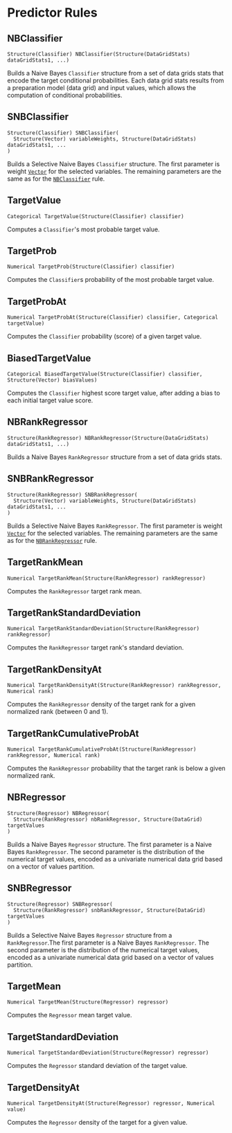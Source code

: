 # Predictor Rules

## NBClassifier

```kdic-api-docs
Structure(Classifier) NBClassifier(Structure(DataGridStats) dataGridStats1, ...)
```

Builds a Naive Bayes `Classifier` structure from a set of data grids stats that encode the target
conditional probabilities. Each data grid stats results from a preparation model (data grid) and
input values, which allows the computation of conditional probabilities.

## SNBClassifier

```kdic-api-docs
Structure(Classifier) SNBClassifier(
  Structure(Vector) variableWeights, Structure(DataGridStats) dataGridStats1, ...
)
```
Builds a Selective Naive Bayes `Classifier` structure. The first parameter is weight
[`Vector`](vector-rules.md/#vector) for the selected variables. The remaining parameters are the
same as for the [`NBClassifier`](#nbclassifier) rule.


## TargetValue

```kdic-api-docs
Categorical TargetValue(Structure(Classifier) classifier)
```

Computes a `Classifier`'s most probable target value.

## TargetProb

```kdic-api-docs
Numerical TargetProb(Structure(Classifier) classifier)
```

Computes the `Classifier`s probability of the most probable target value.

## TargetProbAt

```kdic-api-docs
Numerical TargetProbAt(Structure(Classifier) classifier, Categorical targetValue)
```

Computes the `Classifier` probability (score) of a given target value.

## BiasedTargetValue

```kdic-api-docs
Categorical BiasedTargetValue(Structure(Classifier) classifier, Structure(Vector) biasValues)
```

Computes the `Classifier` highest score target value, after adding a bias to each initial target
value score.

## NBRankRegressor

```kdic-api-docs
Structure(RankRegressor) NBRankRegressor(Structure(DataGridStats) dataGridStats1, ...)
```

Builds a Naive Bayes `RankRegressor` structure from a set of data grids stats.

## SNBRankRegressor

```kdic-api-docs
Structure(RankRegressor) SNBRankRegressor(
  Structure(Vector) variableWeights, Structure(DataGridStats) dataGridStats1, ...
)
```

Builds a Selective Naive Bayes `RankRegressor`. The first parameter is weight
[`Vector`](vector-rules.md/#vector) for the selected variables. The remaining parameters are the
same as for the [`NBRankRegressor`](#nbrankregressor) rule.


## TargetRankMean

```kdic-api-docs
Numerical TargetRankMean(Structure(RankRegressor) rankRegressor)
```

Computes the `RankRegressor` target rank mean.

## TargetRankStandardDeviation

```kdic-api-docs
Numerical TargetRankStandardDeviation(Structure(RankRegressor) rankRegressor)
```

Computes the `RankRegressor` target rank's standard deviation.

## TargetRankDensityAt

```kdic-api-docs
Numerical TargetRankDensityAt(Structure(RankRegressor) rankRegressor, Numerical rank)
```

Computes the `RankRegressor` density of the target rank for a given normalized rank (between 0 and
1).

## TargetRankCumulativeProbAt

```kdic-api-docs
Numerical TargetRankCumulativeProbAt(Structure(RankRegressor) rankRegressor, Numerical rank)
```

Computes the `RankRegressor` probability that the target rank is below a given normalized rank.


## NBRegressor

```kdic-api-docs
Structure(Regressor) NBRegressor(
  Structure(RankRegressor) nbRankRegressor, Structure(DataGrid) targetValues
)
```

Builds a Naive Bayes `Regressor` structure. The first parameter is a Naive Bayes `RankRegressor`.
The second parameter is the distribution of the numerical target values, encoded as a univariate
numerical data grid based on a vector of values partition.

## SNBRegressor

```kdic-api-docs
Structure(Regressor) SNBRegressor(
  Structure(RankRegressor) snbRankRegressor, Structure(DataGrid) targetValues
)
```

Builds a Selective Naive Bayes `Regressor` structure from a `RankRegressor`.The first parameter is
a Naive Bayes `RankRegressor`. The second parameter is the distribution of the numerical target
values, encoded as a univariate numerical data grid based on a vector of values partition.



## TargetMean

```kdic-api-docs
Numerical TargetMean(Structure(Regressor) regressor)
```

Computes the `Regressor` mean target value.

## TargetStandardDeviation

```kdic-api-docs
Numerical TargetStandardDeviation(Structure(Regressor) regressor)
```

Computes the `Regressor` standard deviation of the target value.

## TargetDensityAt

```kdic-api-docs
Numerical TargetDensityAt(Structure(Regressor) regressor, Numerical value)
```

Computes the `Regressor` density of the target for a given value.
